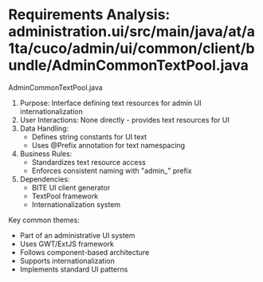# Requirements Analysis: administration.ui/src/main/java/at/a1ta/cuco/admin/ui/common/client/bundle/AdminCommonTextPool.java

AdminCommonTextPool.java
1. Purpose: Interface defining text resources for admin UI internationalization
2. User Interactions: None directly - provides text resources for UI
3. Data Handling:
   - Defines string constants for UI text
   - Uses @Prefix annotation for text namespacing
4. Business Rules:
   - Standardizes text resource access
   - Enforces consistent naming with "admin_" prefix
5. Dependencies:
   - BITE UI client generator
   - TextPool framework
   - Internationalization system

Key common themes:
- Part of an administrative UI system
- Uses GWT/ExtJS framework
- Follows component-based architecture
- Supports internationalization
- Implements standard UI patterns